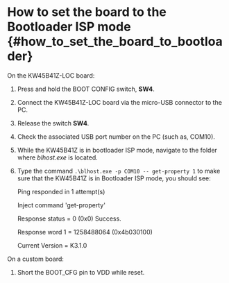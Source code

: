 # How to set the board to the Bootloader ISP mode {#how_to_set_the_board_to_bootloader}

On the KW45B41Z-LOC board:

1.  Press and hold the BOOT CONFIG switch, **SW4**.
2.  Connect the KW45B41Z-LOC board via the micro-USB connector to the PC.
3.  Release the switch **SW4**.
4.  Check the associated USB port number on the PC \(such as, COM10\).
5.  While the KW45B41Z is in bootloader ISP mode, navigate to the folder where *blhost.exe* is located.
6.  Type the command `.\blhost.exe -p COM10 -- get-property 1` to make sure that the KW45B41Z is in Bootloader ISP mode, you should see:

    Ping responded in 1 attempt\(s\)

    Inject command 'get-property'

    Response status = 0 \(0x0\) Success.

    Response word 1 = 1258488064 \(0x4b030100\)

    Current Version = K3.1.0


On a custom board:

1.  Short the BOOT\_CFG pin to VDD while reset.

